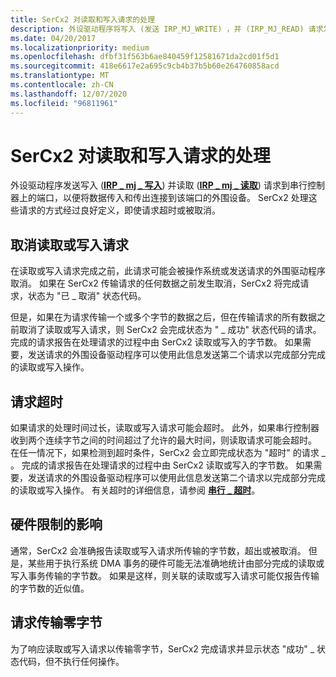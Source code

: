 ```yaml
---
title: SerCx2 对读取和写入请求的处理
description: 外设驱动程序将写入 (发送 IRP_MJ_WRITE) ，并 (IRP_MJ_READ) 请求发送到串行控制器上的端口，以将数据传输到连接到该端口的外围设备并将其传输到该端口。
ms.date: 04/20/2017
ms.localizationpriority: medium
ms.openlocfilehash: dfbf31f563b6ae840459f12581671da2cd01f5d1
ms.sourcegitcommit: 418e6617e2a695c9cb4b37b5b60e264760858acd
ms.translationtype: MT
ms.contentlocale: zh-CN
ms.lasthandoff: 12/07/2020
ms.locfileid: "96811961"
---
```

# <a name="sercx2-handling-of-read-and-write-requests"></a>SerCx2 对读取和写入请求的处理


外设驱动程序发送写入 ([**IRP \_ mj \_ 写入**](/previous-versions/ff546904(v=vs.85))) 并读取 ([**IRP \_ mj \_ 读取**](/previous-versions/ff546883(v=vs.85))) 请求到串行控制器上的端口，以便将数据传入和传出连接到该端口的外围设备。 SerCx2 处理这些请求的方式经过良好定义，即使请求超时或被取消。

## <a name="cancellation-of-a-read-or-write-request"></a>取消读取或写入请求


在读取或写入请求完成之前，此请求可能会被操作系统或发送请求的外围驱动程序取消。 如果在 SerCx2 传输请求的任何数据之前发生取消，SerCx2 将完成请求，状态为 "已 \_ 取消" 状态代码。

但是，如果在为请求传输一个或多个字节的数据之后，但在传输请求的所有数据之前取消了读取或写入请求，则 SerCx2 会完成状态为 " \_ 成功" 状态代码的请求。 完成的请求报告在处理请求的过程中由 SerCx2 读取或写入的字节数。 如果需要，发送请求的外围设备驱动程序可以使用此信息发送第二个请求以完成部分完成的读取或写入操作。

## <a name="requests-that-time-out"></a>请求超时


如果请求的处理时间过长，读取或写入请求可能会超时。 此外，如果串行控制器收到两个连续字节之间的时间超过了允许的最大时间，则读取请求可能会超时。 在任一情况下，如果检测到超时条件，SerCx2 会立即完成状态为 "超时" 的请求 \_ 。 完成的请求报告在处理请求的过程中由 SerCx2 读取或写入的字节数。 如果需要，发送请求的外围设备驱动程序可以使用此信息发送第二个请求以完成部分完成的读取或写入操作。 有关超时的详细信息，请参阅 [**串行 \_ 超时**](/windows-hardware/drivers/ddi/ntddser/ns-ntddser-_serial_timeouts)。

## <a name="impact-of-hardware-limitations"></a>硬件限制的影响


通常，SerCx2 会准确报告读取或写入请求所传输的字节数，超出或被取消。 但是，某些用于执行系统 DMA 事务的硬件可能无法准确地统计由部分完成的读取或写入事务传输的字节数。 如果是这样，则关联的读取或写入请求可能仅报告传输的字节数的近似值。

## <a name="requests-to-transfer-zero-bytes"></a>请求传输零字节


为了响应读取或写入请求以传输零字节，SerCx2 完成请求并显示状态 "成功" \_ 状态代码，但不执行任何操作。

 

